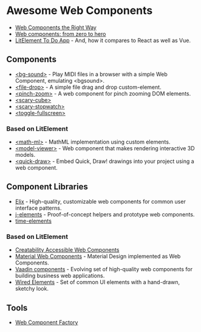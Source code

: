 # Awesome Web Components

- [Web Components the Right Way](https://github.com/mateusortiz/webcomponents-the-right-way)
- [Web components: from zero to hero](https://github.com/thepassle/webcomponents-from-zero-to-hero)
- [LitElement To Do App](https://medium.com/@westbrook/litelement-to-do-app-1e08a31707a4) - And, how it compares to React as well as Vue.

## Components

- [\<bg-sound\>](https://github.com/feross/bg-sound) - Play MIDI files in a browser with a simple Web Component, emulating \<bgsound\>.
- [\<file-drop\>](https://github.com/GoogleChromeLabs/file-drop) - A simple file drag and drop custom-element.
- [\<pinch-zoom\>](https://github.com/GoogleChromeLabs/pinch-zoom) - A web component for pinch zooming DOM elements.
- [\<scary-cube\>](https://github.com/Scarygami/scary-cube)
- [\<scary-stopwatch\>](https://github.com/Scarygami/scary-stopwatch)
- [\<toggle-fullscreen\>](https://github.com/GoogleChromeLabs/web-a-skeb/blob/master/src/toggle-fullscreen.js)

### Based on LitElement

- [\<math-ml\>](https://github.com/pshihn/math-ml) - MathML implementation using custom elements.
- [\<model-viewer\>](https://github.com/GoogleWebComponents/model-viewer) - Web component that makes rendering interactive 3D models.
- [\<quick-draw\>](https://github.com/googlecreativelab/quickdraw-component) - Embed Quick, Draw! drawings into your project using a web component.

## Component Libraries

- [Elix](https://github.com/elix/elix) - High-quality, customizable web components for common user interface patterns.
- [j-elements](https://github.com/jouni/j-elements) - Proof-of-concept helpers and prototype web components.
- [time-elements](https://github.com/github/time-elements)

### Based on LitElement

- [Creatability Accessible Web Components](https://github.com/googlecreativelab/creatability-components)
- [Material Web Components](https://github.com/material-components/material-components-web-components) - Material Design implemented as Web Components.
- [Vaadin components](https://github.com/vaadin/vaadin) - Evolving set of high-quality web components for building business web applications.
- [Wired Elements](https://github.com/wiredjs/wired-elements) - Set of common UI elements with a hand-drawn, sketchy look.

## Tools

- [Web Component Factory](https://github.com/elmsln/wcfactory)

